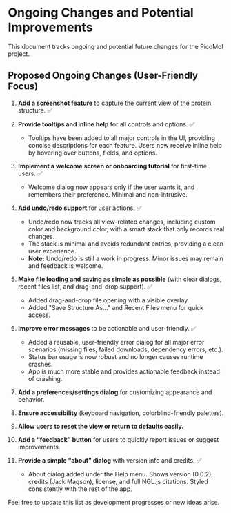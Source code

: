 # Ongoing Changes and Potential Improvements

This document tracks ongoing and potential future changes for the PicoMol project.

## Proposed Ongoing Changes (User-Friendly Focus)

1. **Add a screenshot feature** to capture the current view of the protein structure. ✅
2. **Provide tooltips and inline help** for all controls and options. ✅
    - Tooltips have been added to all major controls in the UI, providing concise descriptions for each feature. Users now receive inline help by hovering over buttons, fields, and options.
3. **Implement a welcome screen or onboarding tutorial** for first-time users. ✅
    - Welcome dialog now appears only if the user wants it, and remembers their preference. Minimal and non-intrusive.
4. **Add undo/redo support** for user actions. ✅
    - Undo/redo now tracks all view-related changes, including custom color and background color, with a smart stack that only records real changes.
    - The stack is minimal and avoids redundant entries, providing a clean user experience.
    - **Note:** Undo/redo is still a work in progress. Minor issues may remain and feedback is welcome.
5. **Make file loading and saving as simple as possible** (with clear dialogs, recent files list, and drag-and-drop support). ✅
    - Added drag-and-drop file opening with a visible overlay.
    - Added "Save Structure As..." and Recent Files menu for quick access.

6. **Improve error messages** to be actionable and user-friendly. ✅
    - Added a reusable, user-friendly error dialog for all major error scenarios (missing files, failed downloads, dependency errors, etc.).
    - Status bar usage is now robust and no longer causes runtime crashes.
    - App is much more stable and provides actionable feedback instead of crashing.
7. **Add a preferences/settings dialog** for customizing appearance and behavior.
8. **Ensure accessibility** (keyboard navigation, colorblind-friendly palettes).
9. **Allow users to reset the view or return to defaults easily.**
10. **Add a “feedback” button** for users to quickly report issues or suggest improvements.
11. **Provide a simple “about” dialog** with version info and credits. ✅
    - About dialog added under the Help menu. Shows version (0.0.2), credits (Jack Magson), license, and full NGL.js citations. Styled consistently with the rest of the app.

Feel free to update this list as development progresses or new ideas arise.
